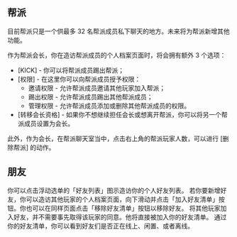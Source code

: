 ## 帮派
目前帮派只是一个供最多 32 名帮派成员私下聊天的地方。未来将为帮派新增其他功能。

作为帮派会长，你在造访帮派成员的个人档案页面时，将会拥有额外 3 个选项：
 - [KICK] - 你可以将帮派成员踢出帮派；
 - [权限] - 在这里你可以向帮派成员授予权限：
   - 邀请权限 - 允许帮派成员邀请其他玩家加入帮派；
   - 踢出权限 - 允许帮派成员踢出其他帮派成员；
   - 管理权限 - 允许帮派成员添加或删除其他帮派成员的权限。
 - [转移会长资格] - 如果你不想继续担任会长或想离开帮派，你可以将另一个帮派成员设置为会长。

此外，作为会长，在帮派聊天室当中，点击右上角的帮派玩家人数，可以进行 [删除帮派] 的动作。


## 朋友
你可以点击浮动选单的「好友列表」图示造访你的个人好友列表。
若你要新增好友，你可以造访其他玩家的个人档案页面，向下滑动并点击「加入好友清单」按钮。你也可以在同样页面点击「移除好友清单」按钮以移除好友。
将其他玩家加入好友，并不需要事先取得该玩家的同意。他将直接被加入你的好友清单。
通过你的好友清单，你可以看到好友们是否正在线上、闲置、或者离线。